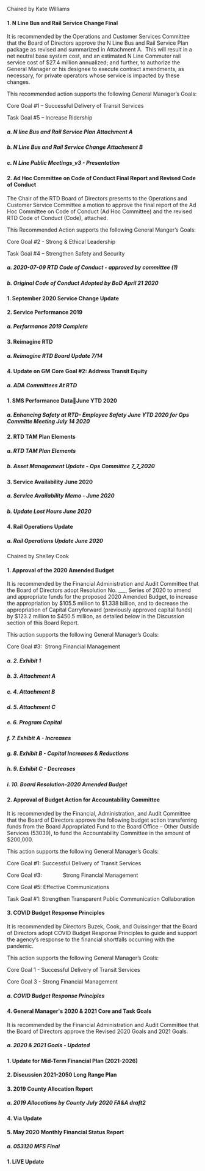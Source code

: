 Chaired by Kate Williams

#### 1. N Line Bus and Rail Service Change Final

It is recommended by the Operations and Customer Services Committee that the Board of Directors approve the N Line Bus and Rail Service Plan package as revised and summarized in Attachment A.  This will result in a net neutral base system cost, and an estimated N Line Commuter rail service cost of $27.4 million annualized; and further, to authorize the General Manager or his designee to execute contract amendments, as necessary, for private operators whose service is impacted by these changes.

This recommended action supports the following General Manager’s Goals:

Core Goal #1 – Successful Delivery of Transit Services

Task Goal #5 – Increase Ridership

##### a. N line Bus and Rail Service Plan Attachment A

##### b. N Line Bus and Rail Service Change Attachment B

##### c. N Line Public Meetings_v3 - Presentation

#### 2. Ad Hoc Committee on Code of Conduct Final Report and Revised Code of Conduct

The Chair of the RTD Board of Directors presents to the Operations and Customer Service Committee a motion to approve the final report of the Ad Hoc Committee on Code of Conduct (Ad Hoc Committee) and the revised RTD Code of Conduct (Code), attached.

This Recommended Action supports the following General Manger’s Goals:

Core Goal #2 - Strong & Ethical Leadership

Task Goal #4 – Strengthen Safety and Security

##### a. 2020-07-09 RTD Code of Conduct - approved by committee (1)

##### b. Original Code of Conduct Adopted by BoD April 21 2020

#### 1. September 2020 Service Change Update

#### 2. Service Performance 2019

##### a. Performance 2019 Complete

#### 3. Reimagine RTD

##### a. Reimagine RTD Board Update 7/14

#### 4. Update on GM Core Goal #2: Address Transit Equity

##### a. ADA Committees At RTD

#### 1. SMS Performance DataJune YTD 2020

##### a. Enhancing Safety at RTD- Employee Safety June YTD 2020 for Ops Committe Meeting July 14 2020

#### 2. RTD TAM Plan Elements

##### a. RTD TAM Plan Elements

##### b. Asset Management Update - Ops Committee 7_7_2020

#### 3. Service Availability June 2020

##### a. Service Availability Memo - June 2020

##### b. Update Lost Hours June 2020

#### 4. Rail Operations Update

##### a. Rail Operations Update June 2020

Chaired by Shelley Cook

#### 1. Approval of the 2020 Amended Budget

It is recommended by the Financial Administration and Audit Committee that the Board of Directors adopt Resolution No. ___, Series of 2020 to amend and appropriate funds for the proposed 2020 Amended Budget, to increase the appropriation by $105.5 million to $1.338 billion, and to decrease the appropriation of Capital Carryforward (previously approved capital funds) by $123.2 million to $450.5 million, as detailed below in the Discussion section of this Board Report.

This action supports the following General Manager’s Goals:

Core Goal #3:  Strong Financial Management

##### a. 2. Exhibit 1

##### b. 3. Attachment A

##### c. 4. Attachment B

##### d. 5. Attachment C

##### e. 6. Program Capital

##### f. 7. Exhibit A - Increases

##### g. 8. Exhibit B - Capital Increases & Reductions

##### h. 9. Exhibit C - Decreases

##### i. 10. Board Resolution-2020 Amended Budget

#### 2. Approval of Budget Action for Accountability Committee

It is recommended by the Financial, Administration, and Audit Committee that the Board of Directors approve the following budget action transferring funds from the Board Appropriated Fund to the Board Office – Other Outside Services (53039), to fund the Accountability Committee in the amount of $200,000.

This action supports the following General Manager’s Goals:

Core Goal #1: Successful Delivery of Transit Services

Core Goal #3:               Strong Financial Management

Core Goal #5: Effective Communications

Task Goal #1: Strengthen Transparent Public Communication Collaboration

#### 3. COVID Budget Response Principles

It is recommended by Directors Buzek, Cook, and Guissinger that the Board of Directors adopt COVID Budget Response Principles to guide and support the agency’s response to the financial shortfalls occurring with the pandemic.

This action supports the following General Manager’s Goals:

Core Goal 1 - Successful Delivery of Transit Services

Core Goal 3 - Strong Financial Management

##### a. COVID Budget Response Principles

#### 4. General Manager's 2020 & 2021 Core and Task Goals

It is recommended by the Financial Administration and Audit Committee that the Board of Directors approve the Revised 2020 Goals and 2021 Goals.

##### a. 2020 & 2021 Goals - Updated

#### 1. Update for Mid-Term Financial Plan (2021-2026)

#### 2. Discussion 2021-2050 Long Range Plan

#### 3. 2019 County Allocation Report

##### a. 2019 Allocations by County July 2020 FA&A draft2

#### 4. Via Update

#### 5. May 2020 Monthly Financial Status Report

##### a. 053120 MFS Final

#### 1. LiVE Update